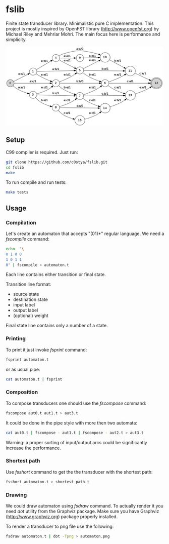 fslib
=====

Finite state transducer library. Minimalistic pure C implementation. This project is mostly inspired by OpenFST library (http://www.openfst.org) by Michael Riley and Mehriar Mohri. The main focus here is performance and simplicity. 

<img src="examples/lev.png" height="250" width="500">

Setup
-----

C99 compiler is required. Just run:

```bash
git clone https://github.com/c0stya/fslib.git
cd fslib
make
```

To run compile and run tests:

```bash
make tests
```

Usage
-----

### Compilation

Let's create an automaton that accepts "(01)\*" regular language. We need a *fscompile* command:

```bash
echo  "\
0 1 0 0
1 0 1 1
0" | fscompile > automaton.t
```

Each line contains either transition or final state.

Transition line format:
* source state
* destination state
* input label
* output label
* (optional) weight

Final state line contains only a number of a state.

### Printing

To print it just invoke *fsprint* command:
```bash
fsprint automaton.t
```
or as usual pipe:
```bash
cat automaton.t | fsprint
```

### Composition

To compose transducers one should use the *fscompose* command:

```bash
fscompose aut0.t aut1.t > aut3.t
```

It could be done in the pipe style with more then two automata:
```bash
cat aut0.t | fscompose - aut1.t | fscompose - aut2.t > aut3.t
```

Warning: a proper sorting of input/output arcs could be significantly increase the performance.

### Shortest path

Use *fsshort* command to get the the transducer with the shortest path:

```bash
fsshort automaton.t > shortest_path.t
```

### Drawing

We could draw automaton using *fsdraw* command. To actually render it you need *dot* utility from the Graphviz package.  Make sure you have Graphviz (http://www.graphviz.org) package properly installed.

To render a transducer to png file use the following:

```bash
fsdraw automaton.t | dot -Tpng > automaton.png
```

